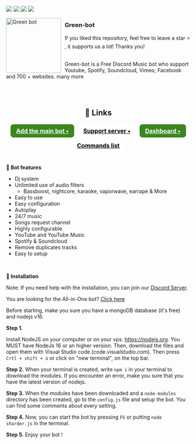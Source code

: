 [![](https://img.shields.io/discord/784773050956513290.svg?logo=discord&colorB=7289DA)](https://green-bot.app/discord)
[![](https://discordbots.org/api/widget/status/783708073390112830.svg)](https://discordbots.org/bot/783708073390112830)
[![](https://img.shields.io/badge/discord.js-v12.0.0--dev-blue.svg?logo=npm)](https://github.com/discordjs)
[![](https://www.codefactor.io/repository/github/pauldb09/Green-bot/badge)](https://www.codefactor.io/repository/pauldb09/Green-bot/)

<img width="150" height="150" align="left" style="float: left; margin: 0 10px 0 0;" alt="Green bot" src="https://cdn.discordapp.com/attachments/858004328170520606/870335874313904158/green-bot.png">
    <h3>Green-bot</h3>
        If you liked this repository, feel free to leave a star ⭐ , it supports us a lot! Thanks you!
    <br><br>
    <p>Green-bot is a Free Discord Music bot who support Youtube, Spotify, Soundcloud, Vimeo, Facebook and 700 + websites. 
        many more <br> <br>
    </p>
    <br>
    <center>
        <h2>🧷 Links</h2>
        <div class="flex" style="display: flex;justify-content: center;flex-wrap: wrap;">
            <a target="_blank" onclick="trackCampaignWebClick('', 'description');" style="  margin: 2px 5px;
                padding: 8px 15px;
                background-color: #3A871F;
                color: white;
                border-radius: 8px;
                font-size: 16px;
                font-weight: bold;" rel="nofollow" class="blue-btn" href="https://green-bot.app/invite"> Add the main bot •</a>
            <a target="_blank" onclick="trackCampaignWebClick('', 'description');" rel="nofollow" style="  margin: 2px 5px;
                padding: 8px 15px;
                background-color: white;
                color: black;
                border-radius: 8px;
                font-size: 16px;
                font-weight: bold;" href="https://green-bot.app/discord"> Support server •</a>
            <a target="_blank" onclick="trackCampaignWebClick('', 'description');" rel="nofollow" style="  margin: 2px 5px;
                padding: 8px 15px;
                background-color: #3A871F;
                color: white;
                border-radius: 8px;
                font-size: 16px;
                font-weight: bold;" href="https://green-bot.app/profile"> Dashboard •</a>
            <a target="_blank" onclick="trackCampaignWebClick('', 'description');" rel="nofollow" style="  margin: 2px 5px;
                       padding: 8px 15px;
                       background-color: white;
                       color: black;
                       border-radius: 8px;
                       font-size: 16px;
                       font-weight: bold;" href="https://green-bot.app/commands"> Commands list </a>
        </div>
    </center>
    
 <br>  
 
**🚀 Bot features**

+ Dj system <br>
+ Unlimited use of audio filters<br>
  + Bassboost, nightcore, karaoke, vaporwave, earrape & More
+ Easy to use<br>
+ Easy configuration<br>
+ Autoplay<br>
+ 24/7 music<br>
+ Songs request channel<br>
+ Highly configurable<br>
+ YouTube and YouTube Music<br>
+ Spotify & Soundcloud<br> 
+ Remove duplicates tracks<br>
+ Easy to setup<br>
 <br>  
 
**📁 Installation**

Note: If you need help with the installation, you can join our [Discord Server](https://green-bot.app/discord).

You are looking for the All-in-One bot? [Click here](https://github.com/GreenBotDeveloppement/Green-bot/tree/multipropose)

Before starting, make you sure you have a mongoDB database (it's free) and nodejs v16.

__Step 1.__

Install NodeJS on your computer or on your vps. https://nodejs.org. You MUST have NodeJs 16 or an higher version.
Then, download the files and open them with Visual Studio code (code.visualstudio.com). Then press `Crtl + shift + ù` or click on "new terminal", on the top bar.

__Step 2.__
When your terminal is created, write `npm i` in your terminal to download the modules. 
If you encounter an error, make you sure that you have the latest version of nodejs.

__Step 3.__
When the modules have been downloaded and a `node-modules` directory has been created, go to the `config.js` file and setup the bot.
You can find some comments about every setting.

__Step 4.__
Now, you can start the bot by pressing `F5` or putting `node sharder.js` in the terminal.

__Step 5.__
Enjoy your bot !

